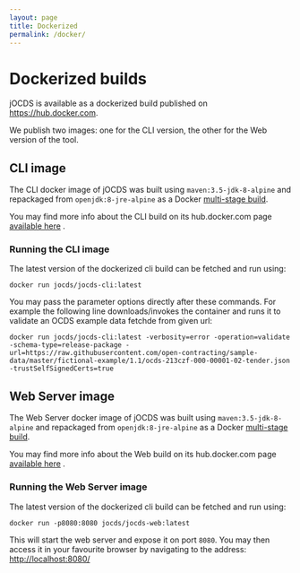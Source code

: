 ```yaml
---
layout: page
title: Dockerized
permalink: /docker/
---
```


# Dockerized builds

jOCDS is available as a dockerized build published on https://hub.docker.com.

We publish two images: one for the CLI version, the other for the Web version of the tool.


## CLI image

The CLI docker image of jOCDS was built using `maven:3.5-jdk-8-alpine` and repackaged from `openjdk:8-jre-alpine`
as a Docker [multi-stage build](https://docs.docker.com/develop/develop-images/multistage-build/).

You may find more info about the CLI build on its hub.docker.com page [available here](https://hub.docker.com/r/jocds/jocds-cli/) .


### Running the CLI image

The latest version of the dockerized cli build can be fetched and run using:

```docker run jocds/jocds-cli:latest```

You may pass the parameter options directly after these commands.
For example the following line downloads/invokes the container and runs it to validate an OCDS example data fetchde from given url:

```docker run jocds/jocds-cli:latest -verbosity=error -operation=validate -schema-type=release-package -url=https://raw.githubusercontent.com/open-contracting/sample-data/master/fictional-example/1.1/ocds-213czf-000-00001-02-tender.json -trustSelfSignedCerts=true```

## Web Server image


The Web Server docker image of jOCDS was built using `maven:3.5-jdk-8-alpine` and repackaged from `openjdk:8-jre-alpine`
as a Docker [multi-stage build](https://docs.docker.com/develop/develop-images/multistage-build/).

You may find more info about the Web build on its hub.docker.com page [available here](https://hub.docker.com/r/jocds/jocds-web/) .

### Running the Web Server image

The latest version of the dockerized cli build can be fetched and run using:

```docker run -p8080:8080 jocds/jocds-web:latest```

This will start the web server and expose it on port `8080`. You may then access it in your favourite browser
by navigating to the address: [http://localhost:8080/](http://localhost:8080/)